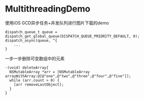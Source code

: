 # MultithreadingDemo

使用iOS GCD异步任务+并发队列进行图片下载的demo
```
dispatch_queue_t queue = dispatch_get_global_queue(DISPATCH_QUEUE_PRIORITY_DEFAULT, 0);
dispatch_async(queue, ^{ 
    ...
}
```

一步一步删除可变数组中的元素
```
-(void) deleteArray{
  NSMutableArray *arr = [NSMutableArray arrayWithArray:@[@"one",@"two",@"three",@"four",@"five"]];
  while (arr.count > 0) {
    [arr removeLastObject];
  }
}
```
